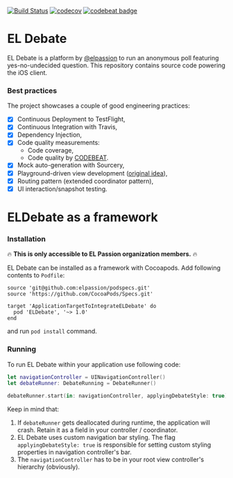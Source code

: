 [![Build Status](https://travis-ci.org/elpassion/el-debate-ios.svg?branch=master)](https://travis-ci.org/elpassion/el-debate-ios) [![codecov](https://codecov.io/gh/elpassion/el-debate-ios/branch/master/graph/badge.svg)](https://codecov.io/gh/elpassion/el-debate-ios) [![codebeat badge](https://codebeat.co/badges/a4463508-167b-4441-af90-3a4ec4b3b93b)](https://codebeat.co/projects/github-com-elpassion-el-debate-ios-master)

# EL Debate

EL Debate is a platform by [@elpassion](https://www.elpassion.com/) to run an anonymous poll featuring yes-no-undecided question. This repository contains source code powering the iOS client.

### Best practices

The project showcases a couple of good engineering practices:

* [x] Continuous Deployment to TestFlight,
* [x] Continuous Integration with Travis,
* [x] Dependency Injection,
* [x] Code quality measurements:
    * Code coverage,
    * Code quality by [CODEBEAT](https://codebeat.co/).
* [x] Mock auto-generation with Sourcery,
* [x] Playground-driven view development ([original idea](https://talk.objc.io/episodes/S01E51-playground-driven-development-at-kickstarter)),
* [x] Routing pattern (extended coordinator pattern),
* [x] UI interaction/snapshot testing.

# ELDebate as a framework

### Installation

:fire: **This is only accessible to EL Passion organization members.** :fire:

EL Debate can be installed as a framework with Cocoapods. Add following contents to `Podfile`:

```
source 'git@github.com:elpassion/podspecs.git'
source 'https://github.com/CocoaPods/Specs.git'

target 'ApplicationTargetToIntegrateELDebate' do
  pod 'ELDebate', '~> 1.0'
end
```

and run `pod install` command.

### Running

To run EL Debate within your application use following code:

```swift
let navigationController = UINavigationController()
let debateRunner: DebateRunning = DebateRunner()

debateRunner.start(in: navigationController, applyingDebateStyle: true)
```

Keep in mind that:

1. If `debateRunner` gets deallocated during runtime, the application will crash. Retain it as a field in your controller / coordinator.
2. EL Debate uses custom navigation bar styling. The flag `applyingDebateStyle: true` is responsible for setting custom styling properties in navigation controller's bar.
3. The `navigationController` has to be in your root view controller's hierarchy (obviously).
